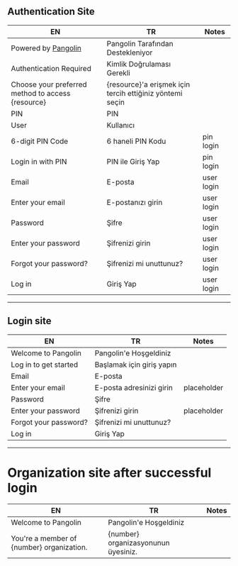 ## Authentication Site

| EN                                                       | TR                                                                                 | Notes      |
| -------------------------------------------------------- | ---------------------------------------------------------------------------------- | ---------- |
| Powered by [Pangolin](https://github.com/fosrl/pangolin) | Pangolin Tarafından Destekleniyor                                                  |            |
| Authentication Required                                  | Kimlik Doğrulaması Gerekli                                                         |            |
| Choose your preferred method to access {resource}        | {resource}'a erişmek için tercih ettiğiniz yöntemi seçin                           |            |
| PIN                                                      | PIN                                                                                |            |
| User                                                     | Kullanıcı                                                                          |            |
| 6-digit PIN Code                                         | 6 haneli PIN Kodu                                                                  | pin login  |
| Login in with PIN                                        | PIN ile Giriş Yap                                                                  | pin login  |
| Email                                                    | E-posta                                                                            | user login |
| Enter your email                                         | E-postanızı girin                                                                  | user login |
| Password                                                 | Şifre                                                                              | user login |
| Enter your password                                      | Şifrenizi girin                                                                    | user login |
| Forgot your password?                                    | Şifrenizi mi unuttunuz?                                                            | user login |
| Log in                                                   | Giriş Yap                                                                          | user login |

---

## Login site

| EN                    | TR                                                     | Notes       |
| --------------------- | ------------------------------------------------------ | ----------- |
| Welcome to Pangolin   | Pangolin'e Hoşgeldiniz                                 |             |
| Log in to get started | Başlamak için giriş yapın                              |             |
| Email                 | E-posta                                                |             |
| Enter your email      | E-posta adresinizi girin                               | placeholder |
| Password              | Şifre                                                  |             |
| Enter your password   | Şifrenizi girin                                        | placeholder |
| Forgot your password? | Şifrenizi mi unuttunuz?                                |             |
| Log in                | Giriş Yap                                              |             |

---

# Organization site after successful login

| EN                                        | TR                                                                  | Notes |
| ----------------------------------------- | ------------------------------------------------------------------- | ----- |
| Welcome to Pangolin                       | Pangolin'e Hoşgeldiniz                                              |       |
| You're a member of {number} organization. | {number} organizasyonunun üyesiniz.                                 |       |
